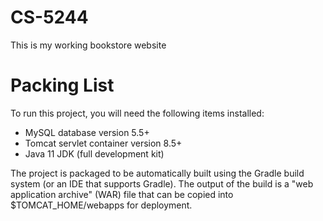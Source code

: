# CS-5244
This is my working bookstore website

# Packing List
To run this project, you will need the following items installed:

* MySQL database version 5.5+
* Tomcat servlet container version 8.5+
* Java 11 JDK (full development kit)

The project is packaged to be automatically built using the Gradle build system (or an IDE that supports Gradle). The output of the build is a "web application archive" (WAR) file that can be copied into $TOMCAT_HOME/webapps for deployment.
